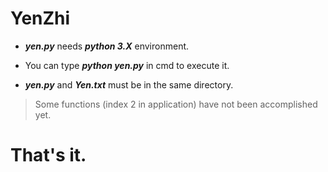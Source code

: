 # YenZhi
* **_yen.py_** needs **_python 3.X_** environment.

* You can type  **_python yen.py_** in cmd to execute it.

* **_yen.py_** and **_Yen.txt_** must be in the same directory.

>Some functions (index 2 in application) have not been accomplished yet.
# That's it.
